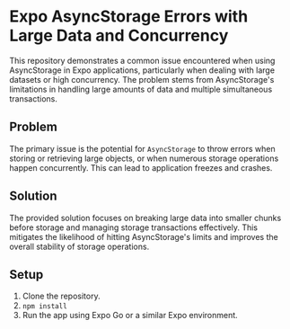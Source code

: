 # Expo AsyncStorage Errors with Large Data and Concurrency

This repository demonstrates a common issue encountered when using AsyncStorage in Expo applications, particularly when dealing with large datasets or high concurrency.  The problem stems from AsyncStorage's limitations in handling large amounts of data and multiple simultaneous transactions.

## Problem

The primary issue is the potential for `AsyncStorage` to throw errors when storing or retrieving large objects, or when numerous storage operations happen concurrently.  This can lead to application freezes and crashes.

## Solution

The provided solution focuses on breaking large data into smaller chunks before storage and managing storage transactions effectively.  This mitigates the likelihood of hitting AsyncStorage's limits and improves the overall stability of storage operations.

## Setup

1. Clone the repository.
2. `npm install`
3. Run the app using Expo Go or a similar Expo environment.